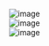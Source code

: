 ![image](https://github.com/user-attachments/assets/6579b27b-e8f0-41d0-9d7a-d5c1c895832d)
<br>
![image](https://github.com/user-attachments/assets/482c5eba-426c-402b-89a1-10d4f1aff446)
<br>
![image](https://github.com/user-attachments/assets/a669fadb-aeaf-4c38-bbb8-3e2f306eac4a)


